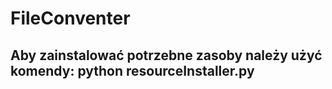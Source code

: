 # FileConventer
## Aby zainstalować potrzebne zasoby należy użyć komendy: python resourceInstaller.py
